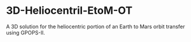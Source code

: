 # 3D-Heliocentril-EtoM-OT
A 3D solution for the heliocentric portion of an Earth to Mars orbit transfer using GPOPS-II.
